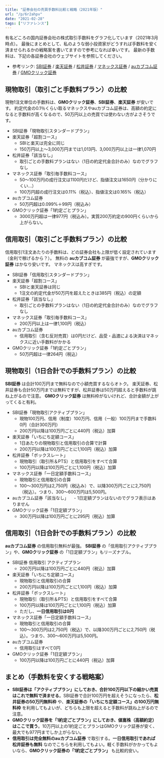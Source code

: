 ```yaml
---
title: "証券会社の売買手数料比較と戦略（2021年版）"
url: "/p/6r2ahpv"
date: "2021-02-28"
tags: ["リファレンス"]
---
```


有名どころの国内証券会社の株式取引手数料をグラフ化しています（2021年3月時点）。
最後にまとめとして、私のような弱小投資家がどうすれば手数料を安く済ませられるかの戦略案を書いてますので参考になれば幸いです。
最新の手数料は、下記の各証券会社のウェブサイトを参照してください。

- 参考リンク: [SBI証券](https://www.sbisec.co.jp/ETGate/?_ControlID=WPLETmgR001Control&_DataStoreID=DSWPLETmgR001Control&burl=search_home&cat1=home&cat2=price&dir=price%2F&file=home_price.html&getFlg=on)
/ [楽天証券](https://www.rakuten-sec.co.jp/web/commission/)
/ [松井証券](https://www.matsui.co.jp/fee/)
/ [マネックス証券](https://info.monex.co.jp/stock/fee.html)
/ [auカブコム証券](https://kabu.com/cost/default.html)
/ [GMOクリック証券](https://www.click-sec.com/corp/guide/commission_list/)

<!-- Load c3.css, d3.js, c3.js -->
<link href="https://cdnjs.cloudflare.com/ajax/libs/c3/0.7.20/c3.min.css" rel="stylesheet">
<script src="https://d3js.org/d3.v5.min.js"></script>
<script src="https://cdnjs.cloudflare.com/ajax/libs/c3/0.7.20/c3.min.js"></script>


現物取引（取引ごと手数料プラン）の比較
----

<div id="chart_genbutsu_standard"></div>

現物1注文単位の手数料は、__GMOクリック証券__、__SBI証券__、__楽天証券__ が安いです。
約定代金の0.1％くらい取るマネックスやauカブコム証券は、高額の約定になると手数料が高くなるので、50万円以上の売買では使わない方がよさそうです。

- SBI証券「現物取引スタンダードプラン」
- 楽天証券「超割コース」
    - SBIと楽天は完全に同じ
    - 150万円以上〜3,000万円までは1,013円、3,000万円以上は一律1,070円
- 松井証券「該当なし」
    - 取引ごとの手数料プランはない（1日の約定代金合計のみ）なのでグラフなし
- マネックス証券「取引毎手数料コース」
    - 50〜100万円の成行注文は1100円だけど、指値注文は1650円（分かりにくい...）
    - 100万円超の成行注文は0.11%（税込）、指値注文は0.165%（税込）
- auカブコム証券
    - 50万円超は0.099%＋99円（税込み）
- GMOクリック証券「1約定ごとプラン」
    - 3000万円超は一律977円（税込み）。実質200万約定の900円くらいから上がらない。

<script>
c3.generate({
  bindto: '#chart_genbutsu_standard',
  data: {
    x: 'x',
    columns: [
      ['x',  '〜5万','〜10万','〜20万','〜30万','〜40万','〜50万','〜100万','〜150万','〜200万','〜300万'],
      ['sbi',     55,      99,     115,     275,     275,     275,      535,      640,     1013,     1013],
      ['rakuten', 55,      99,     115,     275,     275,     275,      535,      640,     1013,     1013],
      ['monex',  110,     110,     198,     275,     385,     495,     1100,     1650,     2200,     3300],
      ['au',      99,      99,     198,     275,     275,     275,     1089,     1584,     2079,     3069],
      ['gmo',     96,      96,     107,     265,     265,     265,      479,      580,      917,      917],
    ],
    names: {
      sbi: 'SBI証券「現物取引スタンダードプラン」',
      rakuten: '楽天証券「超割コース」',
      monex: 'マネックス証券「取引毎手数料コース（成行注文）」',
      au: 'auカブコム証券',
      gmo: 'GMOクリック証券「1約定ごとプラン」',
    },
    colors: {
      sbi: 'blue',
      rakuten: 'red',
      monex: '#999',
      au: 'orange',
      gmo: '#0cc',
    },
    //types: {
    //  sbi: 'step',
    //  rakuten: 'step',
    //  monex: 'step',
    //  au: 'step',
    //  gmo: 'step',
    //}
  },
  axis: {
    x: { type: 'category' },
    y: { label: '手数料' },
  },
  //line: {
  //  step: {
  //    type: 'step-after'
  //  }
  //}
});
</script>


信用取引（取引ごと手数料プラン）の比較
----

<div id="chart_shinyo_standard"></div>

信用取引1注文あたりの手数料は、どの証券会社も上限が低く設定されています（金利で稼げるから？）。
無料の __auカブコム証券__ が最強ですが、__GMOクリック証券__ はかなり安いです。
マネックスは高すぎです。

- SBI証券「信用取引スタンダードプラン」
- 楽天証券「超割コース」
    - SBIと楽天証券は同じ
    - 1注文の約定代金が50万円を超えたときは385円（税込）の定額
- 松井証券「該当なし」
    - 取引ごとの手数料プランはない（1日の約定代金合計のみ）なのでグラフなし
- マネックス証券「取引毎手数料コース」
    - 200万円以上は一律1,100円（税込）
- auカブコム証券
    - 信用取引（含む反対売買）は0円だけど、品受・品渡による決済はマネックスに近い手数料がかかる
- GMOクリック証券「1約定ごとプラン」
    - 50万円超は一律264円（税込）

<script>
c3.generate({
  bindto: '#chart_shinyo_standard',
  data: {
    x: 'x',
    columns: [
      ['x', '〜10万','〜20万','〜50万','〜100万','〜150万','〜200万','〜300万','それ以上'],
      ['sbi',     99,     148,     198,      385,     385,       385,      385,       385],
      ['rakuten', 99,     148,     198,      385,     385,       385,      385,       385],
      ['monex',   99,     148,     198,      385,     660,       880,     1100,      1100],
      ['au',       0,       0,       0,        0,       0,         0,        0,         0],
      ['gmo',     97,     143,     187,      264,     264,       264,      264,       264],
    ],
    names: {
      sbi: 'SBI証券「信用取引スタンダードプラン」',
      rakuten: '楽天証券「超割コース」',
      monex: 'マネックス証券「取引毎手数料コース」',
      au: 'auカブコム証券',
      gmo: 'GMOクリック証券「1約定ごとプラン」',
    },
    colors: {
      sbi: 'blue',
      rakuten: 'red',
      monex: '#999',
      au: 'orange',
      gmo: '#0cc',
    },
    types: {
      //sbi: 'step',
      //rakuten: 'step',
      //matsui: 'step',
      //monex: 'step',
    }
  },
  axis: {
    x: { type: 'category' },
    y: { label: '手数料' },
  },
  //line: {
  //  step: {
  //    type: 'step-after'
  //  }
  //}
});
</script>


現物取引（1日合計での手数料プラン）の比較
----

<div id="chart_genbutsu_active"></div>

__SBI証券__ は合計100万円まで無料なので小額売買するならオトク。
楽天証券、松井証券も合計50万円までは無料ですが、松井証券は50万円超えると手数料が跳ね上がるので注意。
__GMOクリック証券__ は無料枠がないけれど、合計金額が上がってくると有利。

- SBI証券「現物取引アクティブプラン」
    - 現物100万円、信用（制度）100万円、信用（一般）100万円まで手数料0円（合計300万円）
    - 200万円以降は100万円ごとに440円（税込）加算
- 楽天証券「いちにち定額コース」
    - 1日あたりの現物取引と信用取引の合算で計算
    - 200万円以降は100万円ごとに1,100円（税込）加算
- 松井証券「ボックスレート」
    - 現物取引（取引所＆PTS）と信用取引をすべて合算
    - 100万円以降は100万円ごとに1,100円（税込）加算
- マネックス証券「一日定額手数料コース」
    - 現物取引と信用取引の合算
    - 100〜300万円は2,750円（税込み）で、以降300万円ごとに2,750円（税込）。つまり、300〜600万円は5,500円。
- auカブコム証券「該当なし」
  　- 1日定額プランはないのでグラフ表示はありません
- GMOクリック証券「1日定額プラン」
    - 300万円以降は100万円ごとに295円（税込）加算

<script>
c3.generate({
  bindto: '#chart_genbutsu_active',
  data: {
    x: 'x',
    columns: [
      ['x','〜20万','〜30万','〜50万','〜100万','〜200万','〜300万','〜400万','〜500万'],
      ['sbi',     0,       0,       0,        0,     1278,     1718,     2158,     2598],
      ['rakuten', 0,       0,       0,        0,     2200,     3300,     4400,     5500],
      ['matsui',  0,       0,       0,     1100,     2200,     3000,     4400,     5500],
      ['monex', 550,     550,     550,      550,     2750,     2750,     5500,     5500],
      ['gmo',   234,     305,     438,      876,     1283,     1691,     1986,     2281],
    ],
    names: {
      sbi: 'SBI証券「現物取引アクティブプラン」',
      rakuten: '楽天証券「いちにち定額コース」',
      matsui: '松井証券「ボックスレート」',
      monex: 'マネックス証券「一日定額手数料コース」',
      gmo: 'GMOクリック証券「1日定額プラン」',
    },
    colors: {
      sbi: 'blue',
      rakuten: 'red',
      matsui: 'green',
      monex: '#999',
      gmo: '#0cc',
    },
    //types: {
    //  sbi: 'step',
    //  rakuten: 'step',
    //  matsui: 'step',
    //  monex: 'step',
    //}
  },
  axis: {
      x: { type: 'category' },
      y: { label: '手数料' },
  },
  //line: {
  //  step: {
  //    type: 'step-after'
  //  }
  //}
});
</script>


信用取引（1日合計での手数料プラン）の比較
----

<div id="chart_shinyo_active"></div>

__auカブコム証券__ の信用取引無料が最強。
__SBI証券__ の「信用取引アクティブプラン」や、__GMOクリック証券__ の「1日定額プラン」もリーズナブル。

- SBI証券 信用取引 アクティブプラン
    - 200万円以降は100万円ごとに440円（税込）加算
- 楽天証券「いちにち定額コース」
    - 現物取引と信用取引の合算
    - 200万円以降は100万円ごとに1,100円（税込）加算
- 松井証券「ボックスレート」
    - 現物取引（取引所＆PTS）と信用取引をすべて合算
    - 100万円以降は100万円ごとに1,100円（税込）加算
    - ただし、__一日信用取引は0円__
- マネックス証券「一日定額手数料コース」
    - 現物取引と信用取引の合算
    - 100〜300万円は2,750円（税込）で、以降300万円ごとに2,750円（税込）。つまり、300〜600万円は5,500円。
- auカブコム証券
    - 信用取引はすべて0円
- GMOクリック証券「1日定額プラン」
    - 100万円以降は100万円ごとに440円（税込）加算

<script>
c3.generate({
  bindto: '#chart_shinyo_active',
  data: {
    x: 'x',
    columns: [
      ['x','〜10万','〜50万','〜100万','〜200万','〜300万','〜400万','〜500万'],
      ['sbi',     0,       0,        0,      964,     1404,     1844,     2284],
      ['rakuten', 0,       0,        0,     2200,     3300,     4400,     5500],
      ['matsui',  0,       0,     1100,     2200,     3300,     4400,     5500],
      ['monex', 550,     550,      550,     2750,     2750,     5500,     5500],
      ['au',      0,       0,        0,        0,        0,        0,        0],
      ['gmo',     0,     220,      440,      880,     1320,     1760,     2200],
    ],
    names: {
      sbi: 'SBI証券「信用取引アクティブプラン」',
      rakuten: '楽天証券「いちにち定額コース」',
      matsui: '松井証券「ボックスレート」',
      monex: 'マネックス証券「一日定額手数料コース」',
      au: 'auカブコム証券',
      gmo: 'GMOクリック証券「1日定額プラン」',
    },
    colors: {
      sbi: 'blue',
      rakuten: 'red',
      matsui: 'green',
      monex: '#999',
      au: 'orange',
      gmo: '#0cc',
    },
    //types: {
    //  sbi: 'step',
    //  rakuten: 'step',
    //  matsui: 'step',
    //  monex: 'step',
    //}
  },
  axis: {
    x: { type: 'category' },
    y: { label: '手数料' },
  },
  //line: {
  //  step: {
  //    type: 'step-after'
  //  }
  //}
});
</script>


まとめ（手数料を安くする戦略案）
----

- __SBI証券は「アクティブプラン」にしておき、合計100万円以下の細かい売買はこれで無料で済ませる__。SBI証券で合計100万円を超えそうになったら、__松井証券の50万円無料枠__ や、__楽天証券の「いちにち定額コース」の100万円無料枠__ を利用してもよいが、どちらも上限を超えると手数料が跳ね上がるので注意。
- __GMOクリック証券を「1約定ごとプラン」にしておき、値嵩株（高額約定）はここで買う__。10万円以上の1約定ごとプランはGMOクリック証券が安く、最大でも977円までしか上がらない。
- __信用取引は完全無料のauカブコム証券__ で取引する。__一日信用取引であれば松井証券も無料__ なのでこちらを利用してもよい。軽く手数料がかかってもよいなら、__GMOクリック証券の「1約定ごとプラン」__ も比較的安い。


